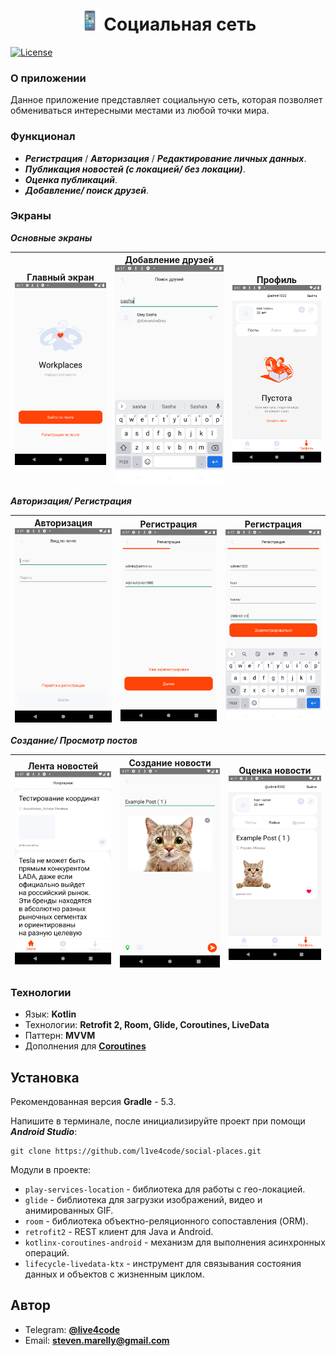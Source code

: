 <h1 align="center"><img src="docs_resources/phone.png" width="32">  Социальная сеть</h1>

[![License](https://img.shields.io/badge/License-Apache/2.0-blue.svg)](https://github.com/arkivanov/MVIKotlin/blob/master/LICENSE)

### О приложении

Данное приложение представляет социальную сеть, которая позволяет обмениваться интересными местами из любой точки мира.

### Функционал

* ***Регистрация*** / ***Авторизация*** / ***Редактирование личных данных***.
* ***Публикация новостей (с локацией/ без локации)***.
* ***Оценка публикаций***.
* ***Добавление/ поиск друзей***.

### Экраны

***Основные экраны***

| Главный экран <img src="docs_resources/main.png"> | Добавление друзей <img src="docs_resources/friend_find.png"> | Профиль <img src="docs_resources/empty_example.png"> |
|---------------------------------------------------|--------------------------------------------------------------|------------------------------------------------------|

***Авторизация/ Регистрация***

| Авторизация <img src="docs_resources/login.png"> | Регистрация <img src="docs_resources/reg_1.png"> | Регистрация <img src="docs_resources/reg_2.png"> |
|--------------------------------------------------|--------------------------------------------------|-------------------------------------------------|

***Создание/ Просмотр постов***

| Лента новостей <img src="docs_resources/posts.png"> | Создание новости <img src="docs_resources/post_add.png"> | Оценка новости <img src="docs_resources/like_created.png"> |
|-----------------------------------------------------|----------------------------------------------------------|------------------------------------------------------------|



### Технологии

* Язык: **Kotlin**
* Технологии: **Retrofit 2, Room, Glide, Coroutines, LiveData**
* Паттерн: **MVVM**
* Дополнения для **[Coroutines](https://github.com/Kotlin/kotlinx.coroutines)**

## Установка

Рекомендованная версия **Gradle** - 5.3.

Напишите в терминале, после инициализируйте проект при помощи ***Android Studio***:

```git
git clone https://github.com/l1ve4code/social-places.git
```

Модули в проекте:

- `play-services-location` - библиотека для работы с гео-локацией.
- `glide` - библиотека для загрузки изображений, видео и анимированных GIF.
- `room` - библиотека объектно-реляционного сопоставления (ORM).
- `retrofit2` - REST клиент для Java и Android.
- `kotlinx-coroutines-android` - механизм для выполнения асинхронных операций.
- `lifecycle-livedata-ktx` - инструмент для связывания состояния данных и объектов с жизненным циклом.


## Автор

* Telegram: **[@live4code](https://t.me/live4code)**
* Email: **steven.marelly@gmail.com**
